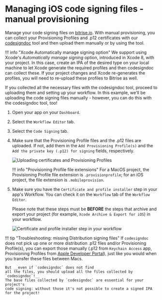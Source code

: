 # Managing iOS code signing files - manual provisioning

Manage your code signing files on [bitrise.io](https://www.bitrise.io). With manual provisioning, you can collect your Provisioning Profiles and .p12 certificates with our [codesigndoc](https://github.com/bitrise-tools/codesigndoc) tool and then upload them manually or by using the tool.

!!! info "Xcode Automatically manage signing option" We support using Xcode's _Automatically manage signing_ option, introduced in Xcode 8, with your project. In this case, create an IPA of the desired type on your local machine to let Xcode generate the required profiles and then codesigndoc can collect these. If your project changes and Xcode re-generates the profiles, you will need to re-upload these profiles to Bitrise as well.

If you collected all the necessary files with the codesigndoc tool, proceed to uploading them and setting up your workflow. In this example, we'll be uploading the code signing files manually - however, you can do this with the codesigndoc tool, too!

1. Open your app on your `Dashboard`.
2. Select the `Workflow Editor` tab.
3. Select the `Code Signing` tab.
4. Make sure that the Provisioning Profile files and the .p12 files are uploaded. If not, add them in the `Add Provisioning Profile(s)` and the `Add the private key (.p12) for signing` fields, respectively.

   ![Uploading certificates and Provisioning Profiles](https://github.com/OrganizationDummy/devcenter/tree/acf5f40e38b6dcf6fe62e839a4c04acb31fdebd2/img/code-signing/ios-code-signing/provisioning-and-certificate-upload.png)

   !!! info "Provisioning Profile file extensions" For a MacOS project, the Provisioning Profile file extension is `.provisionprofile`; for an iOS project, the file extension is `.mobileprovision`.

5. Make sure you have the `Certificate and profile installer` step in your app's Workflow. You can check it on the `Workflow` tab of the `Workflow Editor`.

   Please note that these steps must be **BEFORE** the steps that archive and export your project \(for example, `Xcode Archive & Export for iOS`\) in your workflow.

   ![Certificate and profile installer step in your workflow](https://github.com/OrganizationDummy/devcenter/tree/acf5f40e38b6dcf6fe62e839a4c04acb31fdebd2/img/code-signing/ios-code-signing/workflow-with-cert-prof-inst.png)

!!! tip "Troubleshooting: missing Distribution signing files" If `codesigndoc` does not pick up one or more distribution .p12 files and/or Provisioning Profile\(s\), you can export those manually \(.p12 from `Keychain Access` app, Provisioning Profiles from [Apple Developer Portal](https://developer.apple.com/)\), just like you would when you transfer these files between Macs.

```text
But __even if `codesigndoc` does not find
all the files, you should upload all the files collected by `codesigndoc`!__
The base files collected by `codesigndoc` are essential for your project's
code signing: without those it's not possible to create a signed IPA
for the project!
```

